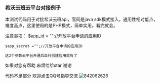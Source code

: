 ### 希沃云班云平台对接例子

本测试代码用于对接希沃云班api，官网是java sdk模式接入，通用性相对低点，难度高点，这里使用的是PHP模式，简单实用，看完就会。

注意事项：
    $app_id = "";//开放平台申请的应用ID
	
	$app_secret ="";//开放平台申请的应用ID
    
    这2个参数云平台开通后自行创建应用就有了
    
  

如果对您有帮助 麻烦给给star 谢谢

代码不足部分 欢迎点击QQ号指导交流 ![842062626](http://www.xmspace.net/qq.gif "QQ联系")  
    
    